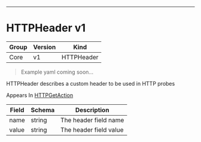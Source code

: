 

-----------
# HTTPHeader v1

Group        | Version     | Kind
------------ | ---------- | -----------
Core | v1 | HTTPHeader







> Example yaml coming soon...


HTTPHeader describes a custom header to be used in HTTP probes

<aside class="notice">
Appears In <a href="#httpgetaction-v1">HTTPGetAction</a> </aside>

Field        | Schema     | Description
------------ | ---------- | -----------
name | string | The header field name
value | string | The header field value







